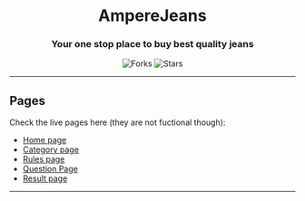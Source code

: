 <div align="center">
  
# AmpereJeans

### Your one stop place to buy best quality jeans

![Forks](https://img.shields.io/github/forks/FarhanMobashir/ampereQuiz)
![Stars](https://img.shields.io/github/stars/FarhanMobashir/ampereQuiz)

</div>

---

## Pages

Check the live pages here (they are not fuctional though):

- [Home page](https://amperequiz.netlify.app)
- [Category page](https://amperequiz.netlify.app/screens/quiz-by-category.html)
- [Rules page](https://amperequiz.netlify.app/screens/rules.html)
- [Question Page](https://amperequiz.netlify.app/screens/question.html)
- [Result page](https://amperequiz.netlify.app/screens/result.html)

---

